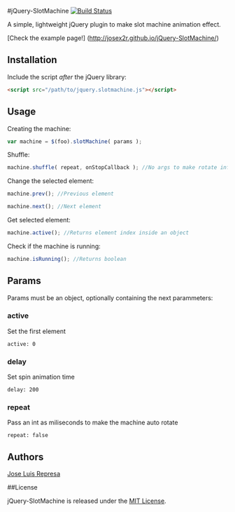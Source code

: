 #jQuery-SlotMachine [![Build Status](https://travis-ci.org/josex2r/jQuery-SlotMachine.svg?branch=master)](https://travis-ci.org/josex2r/jQuery-SlotMachine)

A simple, lightweight jQuery plugin to make slot machine animation effect.

[Check the example page!] (http://josex2r.github.io/jQuery-SlotMachine/)

## Installation

Include the script *after* the jQuery library:

```html
<script src="/path/to/jquery.slotmachine.js"></script>
```

## Usage

Creating the machine:

```javascript
var machine = $(foo).slotMachine( params );
```

Shuffle:

```javascript
machine.shuffle( repeat, onStopCallback ); //No args to make rotate infinitely
```

Change the selected element:

```javascript
machine.prev(); //Previous element

machine.next(); //Next element
```

Get selected element:

```javascript
machine.active(); //Returns element index inside an object
```

Check if the machine is running:

```javascript
machine.isRunning(); //Returns boolean
```

## Params

Params must be an object, optionally containing the next parammeters:

### active

Set the first element

    active: 0
    
### delay

Set spin animation time

    delay: 200
    
### repeat

Pass an int as miliseconds to make the machine auto rotate

    repeat: false
    
## Authors

[Jose Luis Represa](https://github.com/josex2r)

##License

jQuery-SlotMachine is released under the [MIT License](http://opensource.org/licenses/MIT).